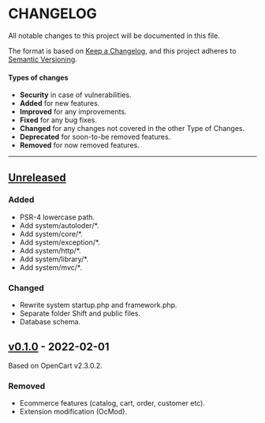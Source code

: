 # CHANGELOG

All notable changes to this project will be documented in this file.

The format is based on [Keep a Changelog](https://keepachangelog.com/en/1.0.0/),
and this project adheres to [Semantic Versioning](https://semver.org/spec/v2.0.0.html).

#### Types of changes
- **Security** in case of vulnerabilities.
- **Added** for new features.
- **Improved** for any improvements.
- **Fixed** for any bug fixes.
- **Changed** for any changes not covered in the other Type of Changes.
- **Deprecated** for soon-to-be removed features.
- **Removed** for now removed features.

---

## [Unreleased]

### Added
- PSR-4 lowercase path.
- Add system/autoloder/*.
- Add system/core/*.
- Add system/exception/*.
- Add system/http/*.
- Add system/library/*.
- Add system/mvc/*.

### Changed
- Rewrite system startup.php and framework.php.
- Separate folder Shift and public files.
- Database schema.

## [v0.1.0] - 2022-02-01
Based on OpenCart v2.3.0.2.

### Removed
- Ecommerce features (catalog, cart, order, customer etc).
- Extension modification (OcMod).

[Unreleased]: https://github.com/qaharmdz/shift/compare/v0.1.0...dev/0.x.x
[v0.1.0]: https://github.com/qaharmdz/shift/releases/tag/v0.1.0
